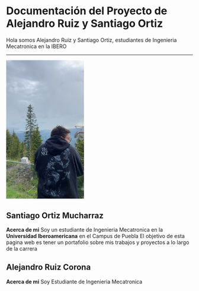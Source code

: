 # Documentación del Proyecto de Alejandro Ruiz y Santiago Ortiz

Hola somos Alejandro Ruiz y Santiago Ortiz, estudiantes de Ingenieria Mecatronica en la IBERO

---

<img src="recursos/imgs/image.jpeg" alt="Diagrama del sistema" width="210">

## Santiago Ortiz Mucharraz

**Acerca de mi** 
Soy un estudiante de Ingenieria Mecatronica en la **Universidad Iberoamericana** en el Campus de Puebla
El objetivo de esta pagina web es tener un portafolio sobre mis trabajos y proyectos a lo largo de la carrera


## Alejandro Ruiz Corona

**Acerca de mi**
Soy Estudiante de Ingenieria Mecatronica